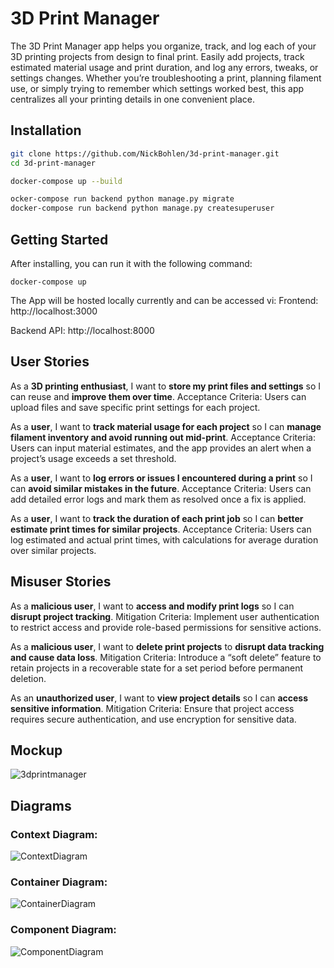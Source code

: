 # 3D Print Manager
The 3D Print Manager app helps you organize, track, and log each of your 3D printing projects from design to final print. Easily add projects, track estimated material usage and print duration, and log any errors, tweaks, or settings changes. Whether you’re troubleshooting a print, planning filament use, or simply trying to remember which settings worked best, this app centralizes all your printing details in one convenient place.

## Installation
```bash
git clone https://github.com/NickBohlen/3d-print-manager.git
cd 3d-print-manager

docker-compose up --build

ocker-compose run backend python manage.py migrate
docker-compose run backend python manage.py createsuperuser
```

## Getting Started

After installing, you can run it with the following command:
```
docker-compose up
```
The App will be hosted locally currently and can be accessed vi:
Frontend: http://localhost:3000

Backend API: http://localhost:8000


## User Stories

As a **3D printing enthusiast**, I want to **store my print files and settings** so I can reuse and **improve them over time**.
        Acceptance Criteria: Users can upload files and save specific print settings for each project.

As a **user**, I want to **track material usage for each project** so I can **manage filament inventory and avoid running out mid-print**.
        Acceptance Criteria: Users can input material estimates, and the app provides an alert when a project’s usage exceeds a set threshold.

As a **user**, I want to **log errors or issues I encountered during a print** so I can **avoid similar mistakes in the future**.
        Acceptance Criteria: Users can add detailed error logs and mark them as resolved once a fix is applied.

As a **user**, I want to **track the duration of each print job** so I can **better estimate print times for similar projects**.
        Acceptance Criteria: Users can log estimated and actual print times, with calculations for average duration over similar projects.

## Misuser Stories

As a **malicious user**, I want to **access and modify print logs** so I can **disrupt project tracking**.
        Mitigation Criteria: Implement user authentication to restrict access and provide role-based permissions for sensitive actions.

As a **malicious user**, I want to **delete print projects** to **disrupt data tracking and cause data loss**.
        Mitigation Criteria: Introduce a “soft delete” feature to retain projects in a recoverable state for a set period before permanent deletion.

As an **unauthorized user**, I want to **view project details** so I can **access sensitive information**.
        Mitigation Criteria: Ensure that project access requires secure authentication, and use encryption for sensitive data.

## Mockup

![3dprintmanager](https://github.com/user-attachments/assets/16afeec1-f6d7-46a1-b2ef-063976bd8f6f)

## Diagrams

### Context Diagram:

![ContextDiagram](https://github.com/user-attachments/assets/92d7f0cd-c1d7-4939-b60e-6a3a54cfe1f9)

### Container Diagram:

![ContainerDiagram](https://github.com/user-attachments/assets/620c9172-dbb5-41b1-add3-b7de0dbc322e)

### Component Diagram:

![ComponentDiagram](https://github.com/user-attachments/assets/2ef55d37-aea5-4812-b90b-08615a85a511)
